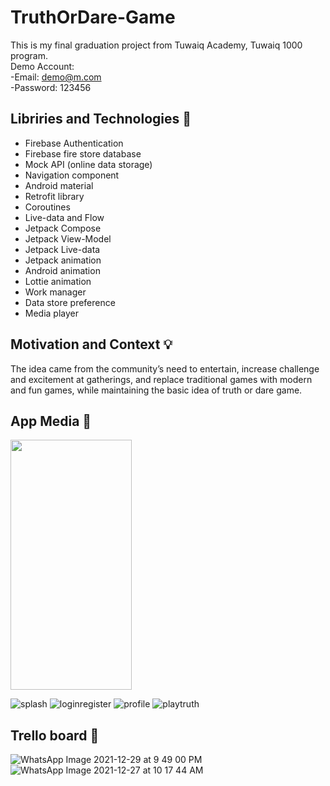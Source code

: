 # TruthOrDare-Game
This is my final graduation project from Tuwaiq Academy, Tuwaiq 1000 program.<br/>
Demo Account: <br/>
-Email: demo@m.com <br/>
-Password: 123456 <br/>


Libriries and Technologies :scroll:
--
- Firebase Authentication				
- Firebase fire store database
- Mock API (online data storage)
- Navigation component				
- Android material
- Retrofit library					
- Coroutines 
- Live-data and Flow					
- Jetpack Compose
- Jetpack View-Model					
- Jetpack Live-data
- Jetpack animation					
- Android animation
- Lottie animation					
- Work manager
- Data store preference	
- Media player



Motivation and Context :bulb:
--
The idea came from the community’s need to entertain, increase challenge and excitement at gatherings, and replace traditional games with modern and fun games, while maintaining the basic idea of truth or dare game. 


App Media :iphone:
--

<img src="https://user-images.githubusercontent.com/91476972/150679194-6519b309-2a3d-4e3c-a1f8-dbe70f53378c.gif" width="193.87" height="400">


![splash](https://user-images.githubusercontent.com/91476972/150679194-6519b309-2a3d-4e3c-a1f8-dbe70f53378c.gif)
![loginregister](https://user-images.githubusercontent.com/91476972/150679214-8794e71d-c146-415b-98f2-46c386f62aff.gif)
![profile](https://user-images.githubusercontent.com/91476972/150679228-174f1ec0-8fa1-4e12-87a4-87c8606ea33f.gif)
![playtruth](https://user-images.githubusercontent.com/91476972/150679238-0fbcd904-3abd-449c-a470-15ea502811e9.gif)


Trello board :pencil:
--

![WhatsApp Image 2021-12-29 at 9 49 00 PM](https://user-images.githubusercontent.com/91476972/150679131-fb481c58-8799-46cb-b839-3e2bedf728e5.jpeg)
![WhatsApp Image 2021-12-27 at 10 17 44 AM](https://user-images.githubusercontent.com/91476972/150679132-3e304945-c2f7-4d98-85b1-e8d47671e648.jpeg)



